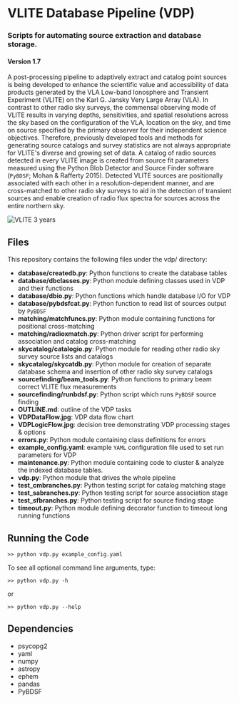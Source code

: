 # VLITE Database Pipeline (VDP)
### Scripts for automating source extraction and database storage.

#### Version 1.7

A post-processing pipeline to adaptively extract and catalog point sources is
being developed to enhance the scientific value and accessibility of data
products generated by the VLA Low-band Ionosphere and Transient Experiment
(VLITE) on the Karl G. Jansky Very Large Array (VLA). In contrast to other
radio sky surveys, the commensal observing mode of VLITE results in varying
depths, sensitivities, and spatial resolutions across the sky based on the
configuration of the VLA, location on the sky, and time on source specified
by the primary observer for their independent science objectives. Therefore,
previously developed tools and methods for generating source catalogs and
survey statistics are not always appropriate for VLITE's diverse and growing
set of data. A catalog of radio sources detected in every VLITE image
is created from source fit parameters measured using the Python Blob Detector
and Source Finder software (`PyBDSF`; Mohan & Rafferty 2015). Detected VLITE
sources are positionally associated with each other in a resolution-dependent
manner, and are cross-matched to other radio sky surveys to aid in the
detection of transient sources and enable creation of radio flux spectra for
sources across the entire northern sky.

![VLITE 3 years](https://github.com/erichards/VLITE/blob/develop/VLITE_3YEARS_map.png "VLITE 3 years")

## Files
This repository contains the following files under the vdp/ directory:

- **database/createdb.py**: Python functions to create the database tables
- **database/dbclasses.py**: Python module defining classes used in VDP and
their functions
- **database/dbio.py**: Python functions which handle database I/O for VDP
- **database/pybdsfcat.py**: Python function to read list of sources output
by `PyBDSF`
- **matching/matchfuncs.py**: Python module containing functions for positional
cross-matching
- **matching/radioxmatch.py**: Python driver script for performing association
and catalog cross-matching
- **skycatalog/catalogio.py**: Python module for reading other radio sky
survey source lists and catalogs
- **skycatalog/skycatdb.py**: Python module for creation of separate database
schema and insertion of other radio sky survey catalogs
- **sourcefinding/beam_tools.py**: Python functions to primary beam correct
VLITE flux measurements
- **sourcefinding/runbdsf.py**: Python script which runs `PyBDSF` source finding
- **OUTLINE.md**: outline of the VDP tasks
- **VDPDataFlow.jpg**: VDP data flow chart
- **VDPLogicFlow.jpg**: decision tree demonstrating VDP processing
stages & options
- **errors.py**: Python module containing class definitions for errors
- **example_config.yaml**: example `YAML` configuration file used to set
run parameters for VDP
- **maintenance.py**: Python module containing code to cluster & analyze
the indexed database tables.
- **vdp.py**: Python module that drives the whole pipeline
- **test_cmbranches.py**: Python testing script for catalog matching stage
- **test_sabranches.py**: Python testing script for source association stage
- **test_sfbranches.py**: Python testing script for source finding stage
- **timeout.py**: Python module defining decorator function to timeout long
running functions

## Running the Code
```
>> python vdp.py example_config.yaml
```
To see all optional command line arguments, type:
```
>> python vdp.py -h
```
or
```
>> python vdp.py --help
```

## Dependencies
- psycopg2
- yaml
- numpy
- astropy
- ephem
- pandas
- PyBDSF

